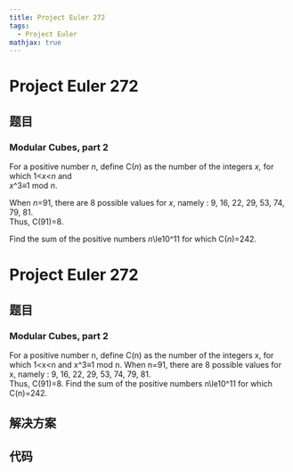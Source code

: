 ```yaml
---
title: Project Euler 272
tags:
  - Project Euler
mathjax: true
---
```

<escape><!-- more --></escape>
    
# Project Euler 272
## 题目
### Modular Cubes, part 2


For a positive number <var>n</var>, define C(<var>n</var>) as the number of the integers <var>x,</var> for which 1<<var>x</var><<var>n</var> and<br /><var>x</var>^3≡1 mod <var>n</var>.


When <var>n</var>=91, there are 8 possible values for <var>x</var>, namely : 9, 16, 22, 29, 53, 74, 79, 81.<br />
Thus, C(91)=8.

Find the sum of the positive numbers <var>n</var>\le10^11 for which C(<var>n</var>)=242.


# Project Euler 272
## 题目
### Modular Cubes, part 2

For a positive number n, define C(n) as the number of the integers x, for which 1<x<n and x^3≡1 mod n.
When n=91, there are 8 possible values for x, namely : 9, 16, 22, 29, 53, 74, 79, 81.<br>Thus, C(91)=8.
Find the sum of the positive numbers n\le10^11 for which C(n)=242.


## 解决方案


## 代码



